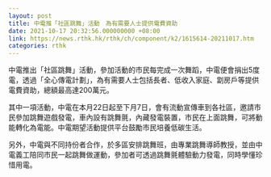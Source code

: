```yaml
---
layout: post
title: 中電推「社區跳舞」活動　為有需要人士提供電費資助
date: 2021-10-17 20:32:56.000000000 +08:00
link: https://news.rthk.hk/rthk/ch/component/k2/1615614-20211017.htm
categories: rthk
---
```


中電推出「社區跳舞」活動，參加活動的市民每完成一次舞蹈，中電便會捐出5度電，透過「全心傳電計劃」，為有需要人士包括長者、低收入家庭、劏房戶等提供電費資助，總額最高達200萬元。

其中一項活動，中電在本月22日起至下月7日，會有流動宣傳車到各社區，邀請市民參加跳舞遊戲發電，車內設有跳舞氈，內藏發電裝置，市民在上面跳舞，可將動能轉化為電能。中電期望活動提供平台鼓勵市民培養低碳生活。

另外，中電與不同持份者合作，於多區安排跳舞班，由專業跳舞導師教授，並由中電義工陪同市民一起跳舞做運動，參加者可透過跳舞氈體驗動力發電，同時學懂珍惜用電。

